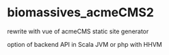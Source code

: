 # biomassives_acmeCMS2
rewrite with vue of acmeCMS  static site generator

option of backend API in Scala JVM or php with HHVM
